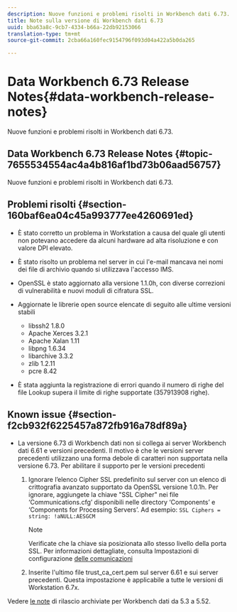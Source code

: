 ```yaml
---
description: Nuove funzioni e problemi risolti in Workbench dati 6.73.
title: Note sulla versione di Workbench dati 6.73
uuid: bba63a8c-9cb7-4334-b66a-22db92153066
translation-type: tm+mt
source-git-commit: 2cba66a160fec9154796f093d04a422a5b0da265

---
```



# Data Workbench 6.73 Release Notes{#data-workbench-release-notes}

Nuove funzioni e problemi risolti in Workbench dati 6.73.

## Data Workbench 6.73 Release Notes {#topic-7655534554ac4a4b816af1bd73b06aad56757}

Nuove funzioni e problemi risolti in Workbench dati 6.73.

## Problemi risolti {#section-160baf6ea04c45a993777ee4260691ed}

* È stato corretto un problema in Workstation a causa del quale gli utenti non potevano accedere da alcuni hardware ad alta risoluzione e con valore DPI elevato.
* È stato risolto un problema nel server in cui l&#39;e-mail mancava nei nomi dei file di archivio quando si utilizzava l&#39;accesso IMS.
* OpenSSL è stato aggiornato alla versione 1.1.0h, con diverse correzioni di vulnerabilità e nuovi moduli di cifratura SSL.
* Aggiornate le librerie open source elencate di seguito alle ultime versioni stabili

   * libssh2 1.8.0
   * Apache Xerces 3.2.1
   * Apache Xalan 1.11
   * libpng 1.6.34
   * libarchive 3.3.2
   * zlib 1.2.11
   * pcre 8.42

* È stata aggiunta la registrazione di errori quando il numero di righe del file Lookup supera il limite di righe supportate (357913908 righe).

## Known issue {#section-f2cb932f6225457a872fb916a78df89a}

* La versione 6.73 di Workbench dati non si collega ai server Workbench dati 6.61 e versioni precedenti. Il motivo è che le versioni server precedenti utilizzano una forma debole di caratteri non supportata nella versione 6.73. Per abilitare il supporto per le versioni precedenti

   1. Ignorare l’elenco Cipher SSL predefinito sul server con un elenco di crittografia avanzato supportato da OpenSSL versione 1.0.1h. Per ignorare, aggiungete la chiave &quot;SSL Cipher&quot; nei file ‘Communications.cfg’ disponibili nelle directory ‘Components’ e ‘Components for Processing Servers’. Ad esempio: `SSL Ciphers = string: !aNULL:AESGCM`

      >[!NOTE]
      >
      >Verificate che la chiave sia posizionata allo stesso livello della porta SSL. Per informazioni dettagliate, consulta Impostazioni di configurazione [delle comunicazioni](https://docs.adobe.com/content/help/en/data-workbench/using/server-admin-install/config-settings/c-comm-cfg-stgs.html)

   1. Inserite l&#39;ultimo file trust_ca_cert.pem sul server 6.61 e sui server precedenti. Questa impostazione è applicabile a tutte le versioni di Workstation 6.7x.

Vedere [le note](https://docs.adobe.com/content/help/en/data-workbench/using/release-notes/release-notes.html) di rilascio archiviate per Workbench dati da 5.3 a 5.52.
